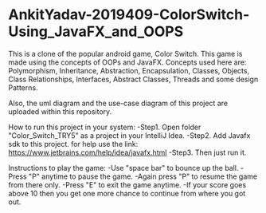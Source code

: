 # AnkitYadav-2019409-ColorSwitch-Using_JavaFX_and_OOPS

This is a clone of the popular android game, Color Switch. This game is made using the concepts of OOPs and JavaFX.
Concepts used here are: Polymorphism, Inheritance, Abstraction, Encapsulation, Classes, Objects, Class Relationships, Interfaces, Abstract Classes, Threads and some design Patterns.

Also, the uml diagram and the use-case diagram of this project are uploaded within this repository.

How to run this project in your system:
-Step1. Open folder "Color_Switch_TRY5" as a project in your IntelliJ Idea.
-Step2. Add Javafx sdk to this project. for help use the link: https://www.jetbrains.com/help/idea/javafx.html
-Step3. Then just run it.

Instructions to play the game:
-Use "space bar" to bounce up the ball. 
-Press "P" anytime to pause the game.
-Again press "P" to resume the game from there only.
-Press "E" to exit the game anytime.
-If your score goes above 10 then you get one more chance to continue from where you got out. 
